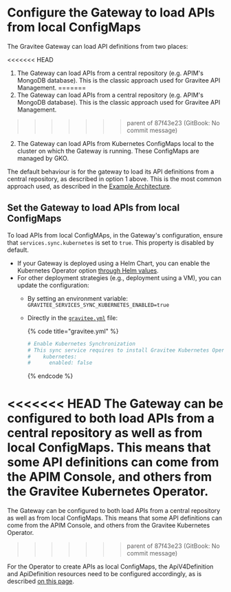 # Configure the Gateway to load APIs from local ConfigMaps

The Gravitee Gateway can load API definitions from two places:

<<<<<<< HEAD
1. The Gateway can load APIs from a central repository (e.g. APIM's MongoDB database). This is the classic approach used for Gravitee API Management.
=======
1. The Gateway can load APIs from a central repository (e.g. APIM's MongoDB database). This is the classic approach used for Gravitee API Management.&#x20;
>>>>>>> parent of 87f43e23 (GitBook: No commit message)
2. The Gateway can load APIs from Kubernetes ConfigMaps local to the cluster on which the Gateway is running. These ConfigMaps are managed by GKO.

The default behaviour is for the gateway to load its API definitions from a central repository, as described in option 1 above. This is the most common approach used, as described in the [Example Architecture](../../overview/example-architecture.md).

## Set the Gateway to load APIs from local ConfigMaps

To load APIs from local ConfigMAps, in the Gateway's configuration, ensure that `services.sync.kubernetes` is set to `true`. This property is disabled by default.

* If your Gateway is deployed using a Helm Chart, you can enable the Kubernetes Operator option [through Helm values](../installation/install-with-helm.md).
* For other deployment strategies (e.g., deployment using a VM), you can update the configuration:
  * By setting an environment variable: `GRAVITEE_SERVICES_SYNC_KUBERNETES_ENABLED=true`
  *   Directly in the [`gravitee.yml`](https://github.com/gravitee-io/gravitee-api-management/blob/master/gravitee-apim-gateway/gravitee-apim-gateway-standalone/gravitee-apim-gateway-standalone-distribution/src/main/resources/config/gravitee.yml#L264) file:

      {% code title="gravitee.yml" %}
      ```yaml
      # Enable Kubernetes Synchronization
      # This sync service requires to install Gravitee Kubernetes Operator
      #    kubernetes:
      #      enabled: false
      ```
      {% endcode %}

<<<<<<< HEAD
The Gateway can be configured to both load APIs from a central repository as well as from local ConfigMaps. This means that some API definitions can come from the APIM Console, and others from the Gravitee Kubernetes Operator.
=======
The Gateway can be configured to both load APIs from a central repository as well as from local ConfigMaps. This means that some API definitions can come from the APIM Console, and others from the Gravitee Kubernetes Operator.&#x20;
>>>>>>> parent of 87f43e23 (GitBook: No commit message)

For the Operator to create APIs as local ConfigMaps, the ApiV4Definition and ApiDefinition resources need to be configured accordingly, as is described [on this page](store-apis-in-local-configmaps.md).
